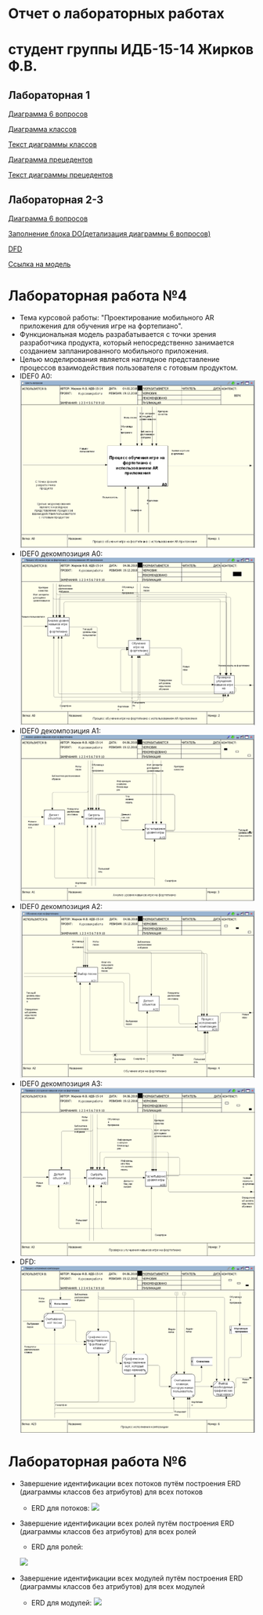 # Отчет о лабораторных работах
# студент группы ИДБ-15-14 Жирков Ф.В.

## Лабораторная 1

[Диаграмма 6 вопросов](https://github.com/Fedyazh/Fedyazh.github.io/blob/master/sixq.PNG)

[Диаграмма классов](https://github.com/Fedyazh/Fedyazh.github.io/blob/master/%D0%B4%D0%B8%D0%B0%D0%B3%D1%80%D0%B0%D0%BC%D0%BC%D0%B0%20%D0%BA%D0%BB%D0%B0%D1%81%D1%81%D0%BE%D0%B2.png)

[Текст диаграммы классов](https://github.com/Fedyazh/Fedyazh.github.io/blob/master/%D1%82%D0%B5%D0%BA%D1%81%D1%82%20%D0%B4%D0%B8%D0%B0%D0%B3%D1%80%D0%B0%D0%BC%D0%BC%D1%8B%20%D0%BA%D0%BB%D0%B0%D1%81%D1%81%D0%BE%D0%B2.PNG)

[Диаграмма прецедентов](https://github.com/Fedyazh/Fedyazh.github.io/blob/master/%D0%B4%D0%B8%D0%B0%D0%B3%D1%80%D0%B0%D0%BC%D0%BC%D0%B0%20%D0%BF%D1%80%D0%B5%D1%86%D0%B5%D0%B4%D0%B5%D0%BD%D1%82%D0%BE%D0%B2.png)

[Текст диаграммы прецедентов](https://github.com/Fedyazh/Fedyazh.github.io/blob/master/%D1%82%D0%B5%D0%BA%D1%81%D1%82%20%D0%B4%D0%B8%D0%B0%D0%B3%D1%80%D0%B0%D0%BC%D0%BC%D1%8B%20%D0%BF%D1%80%D0%B5%D1%86%D0%B5%D0%B4%D0%B5%D0%BD%D1%82%D0%BE%D0%B2.PNG)
## Лабораторная 2-3

[Диаграмма 6 вопросов](https://github.com/Fedyazh/Fedyazh.github.io/blob/master/6%20%D0%B2%D0%BE%D0%BF%D1%80%D0%BE%D1%81%D0%BE%D0%B2%202%20%D0%BB%D0%B0%D0%B1%D0%B0.PNG)

[Заполнение блока DO(детализация диаграммы 6 вопросов)](https://github.com/Fedyazh/Fedyazh.github.io/blob/master/plandocheck.png)

[DFD](https://github.com/mamykina97/mamykina97.github.io/blob/master/DFD.PNG)

[Ссылка на модель](https://github.com/Fedyazh/Fedyazh.github.io/blob/master/pdc-tilda.rsf)

# Лабораторная работа №4
* Тема курсовой работы: "Проектирование мобильного AR приложения для обучения игре на фортепиано".
* Функциональная модель разрабатывается с точки зрения разработчика продукта, который непосредственно занимается созданием запланированного мобильного приложения.
* Целью моделирования является наглядное представление процессов взаимодействия пользователя с готовым продуктом.
* IDEF0 A0:
![](https://github.com/Fedyazh/Fedyazh.github.io/blob/master/block%20A02.PNG)
* IDEF0 декомпозиция A0:
![](https://github.com/Fedyazh/Fedyazh.github.io/blob/master/block%20A02%20-%20decompize.PNG)
* IDEF0 декомпозиция A1:
![](https://github.com/Fedyazh/Fedyazh.github.io/blob/master/block%20A12.PNG)
* IDEF0 декомпозиция A2:
![](https://github.com/Fedyazh/Fedyazh.github.io/blob/master/block%20A22.PNG) 
* IDEF0 декомпозиция A3:
![](https://github.com/Fedyazh/Fedyazh.github.io/blob/master/block%20A32.PNG)
* DFD:
![](https://github.com/Fedyazh/Fedyazh.github.io/blob/master/dfd-kurs.PNG)
# Лабораторная работа №6
* Завершение идентификации всех потоков путём построения ERD (диаграммы классов без атрибутов) для всех потоков
    * ERD для потоков:
    ![](https://github.com/Highlanderstankin/Balaganskiy.github.io/blob/master/UML%201.jpg)
* Завершение идентификации всех ролей путём построения ERD (диаграммы классов без атрибутов) для всех ролей
    * ERD для ролей:
    
    ![](https://github.com/Highlanderstankin/Balaganskiy.github.io/blob/master/UML%203.jpg)
* Завершение идентификации всех модулей путём построения ERD (диаграммы классов без атрибутов) для всех модулей
    * ERD для модулей:
    ![](https://github.com/Highlanderstankin/Balaganskiy.github.io/blob/master/UML%202.jpg)


